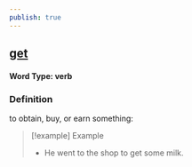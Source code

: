 ```yaml
---
publish: true
---
```


## [get](https://dictionary.cambridge.org/dictionary/english/get)

#### Word Type: verb
### Definition
to obtain, buy, or earn something:

>[!example] Example
> - He went to the shop to get some milk.
